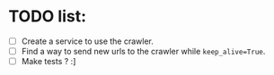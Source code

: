 # TODO list:
- [ ] Create a service to use the crawler.
- [ ] Find a way to send new urls to the crawler while `keep_alive=True`.
- [ ] Make tests ? :] 